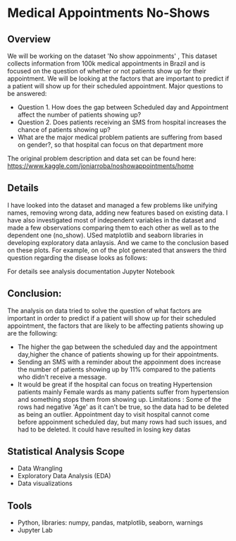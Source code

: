 # Medical Appointments No-Shows

## Overview
We will be working on the dataset 'No show appoinments' , This dataset collects information from 100k medical appointments in Brazil and is focused on the question of whether or not patients show up for their appointment.
We will be looking at the factors that are important to predict if a patient will show up for their scheduled appointment. Major questions to be answered: 
* Question 1. How does the gap between Scheduled day and Appointment affect the number of patients showing up? 
* Question 2. Does patients receiving an SMS from hospital increases the chance of patients showing up?
* What are the major medical problem patients are suffering from based on gender?, so that hospital can focus on that department more

The original problem description and data set can be found here: https://www.kaggle.com/joniarroba/noshowappointments/home

## Details
I have looked into the dataset and managed a few problems like unifying names, removing wrong data, adding new features based on existing data. I have also investigated most of independent variables in the dataset and made a few observations comparing them to each other as well as to the dependent one (no_show). USed matplotlib and seaborn libraries in developing exploratory data anlaysis. And we came to the conclusion based on these plots. For example, on of the plot generated that answers the third question regarding the disease looks as follows:



For details see analysis documentation Jupyter Notebook
## Conclusion:
The analysis on data tried to solve the question of what factors are important in order to predict if a patient will show up for their scheduled appointment, the factors that are likely to be affecting patients showing up are the following:

* The higher the gap between the scheduled day and the appointment day,higher the chance of patients showing up for their appointments.
* Sending an SMS with a reminder about the appoinment does increase the number of patients showing up by 11% compared to the patients who didn't receive a message.
* It would be great if the hospital can focus on treating Hypertension patients mainly Female wards as many patients suffer from hypertension and something stops them from showing up.
Limitations :
Some of the rows had negative 'Age' as it can't be true, so the data had to be deleted as being an outlier.
Appointment day to visit hospital cannot come before appoinment scheduled day, but many rows had such issues, and had to be deleted. It could have resulted in losing key datas

## Statistical Analysis Scope
- Data Wrangling
- Exploratory Data Analysis (EDA)
- Data visualizations

## Tools
- Python, libraries: numpy, pandas, matplotlib, seaborn, warnings
- Jupyter Lab

